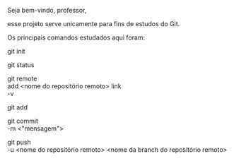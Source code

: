 Seja bem-vindo, professor,

esse projeto serve unicamente para fins de estudos do Git.

Os principais comandos estudados aqui foram:

git init

git status

git remote </br>
	   add <nome do repositório remoto> link </br>
	   -v

git add </br>
	<nome do arquivo modificado>

git commit </br>
	   -m <"mensagem">

git push </br>
	 -u <nome do repositório remoto> <nome da branch do repositório remoto>

